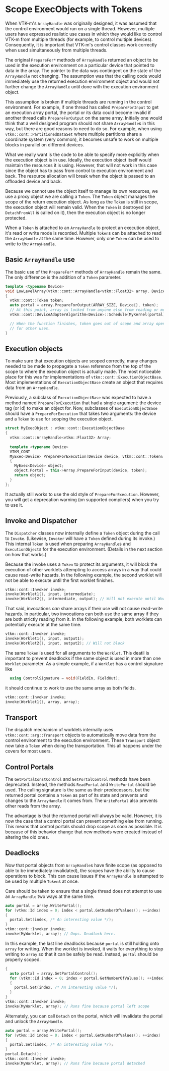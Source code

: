 # Scope ExecObjects with Tokens

When VTK-m's `ArrayHandle` was originally designed, it was assumed that the
control environment would run on a single thread. However, multiple users
have expressed realistic use cases in which they would like to control
VTK-m from multiple threads (for example, to control multiple devices).
Consequently, it is important that VTK-m's control classes work correctly
when used simultaneously from multiple threads.

The original `PrepareFor*` methods of `ArrayHandle` returned an object to
be used in the execution environment on a particular device that pointed to
data in the array. The pointer to the data was contingent on the state of
the `ArrayHandle` not changing. The assumption was that the calling code
would immediately use the returned execution environment object and would
not further change the `ArrayHandle` until done with the execution
environment object.

This assumption is broken if multiple threads are running in the control
environment. For example, if one thread has called `PrepareForInput` to get
an execution array portal, the portal or its data could become invalid if
another thread calls `PrepareForOutput` on the same array. Initially one
would think that a well designed program should not share `ArrayHandle`s in
this way, but there are good reasons to need to do so. For example, when
using `vtkm::cont::PartitionedDataSet` where multiple partitions share a
coordinate system (very common), it becomes unsafe to work on multiple
blocks in parallel on different devices.

What we really want is the code to be able to specify more explicitly when
the execution object is in use. Ideally, the execution object itself would
maintain the resources it is using. However, that will not work in this
case since the object has to pass from control to execution environment and
back. The resource allocation will break when the object is passed to an
offloaded device and back.

Because we cannot use the object itself to manage its own resources, we use
a proxy object we are calling a `Token`. The `Token` object manages the
scope of the return execution object. As long as the `Token` is still in
scope, the execution object will remain valid. When the `Token` is
destroyed (or `DetachFromAll` is called on it), then the execution object
is no longer protected.

When a `Token` is attached to an `ArrayHandle` to protect an execution
object, it's read or write mode is recorded. Multiple `Token`s can be
attached to read the `ArrayHandle` at the same time. However, only one
`Token` can be used to write to the `ArrayHandle`.

## Basic `ArrayHandle` use

The basic use of the `PrepareFor*` methods of `ArrayHandle` remain the
same. The only difference is the addition of a `Token` parameter.

``` cpp
template <typename Device>
void LowLevelArray(vtkm::cont::ArrayHandle<vtkm::Float32> array, Device)
{
  vtkm::cont::Token token;
  auto portal = array.PrepareForOutput(ARRAY_SIZE, Device{}, token);
  // At this point, array is locked from anyone else from reading or modifying
  vtkm::cont::DeviceAdapterAlgorithm<Device>::Schedule(MyKernel(portal), ARRAY_SIZE);

  // When the function finishes, token goes out of scope and array opens up
  // for other uses.
}
```

## Execution objects

To make sure that execution objects are scoped correctly, many changes
needed to be made to propagate a `Token` reference from the top of the
scope to where the execution object is actually made. The most noticeable
place for this was for implementations of
`vtkm::cont::ExecutionObjectBase`. Most implementations of
`ExecutionObjectBase` create an object that requires data from an
`ArrayHandle`.

Previously, a subclass of `ExecutionObjectBase` was expected to have a
method named `PrepareForExecution` that had a single argument: the device
tag (or id) to make an object for. Now, subclasses of `ExecutionObjectBase`
should have a `PrepareForExecution` that takes two arguments: the device
and a `Token` to use for scoping the execution object.

``` cpp
struct MyExecObject : vtkm::cont::ExecutionObjectBase
{
  vtkm::cont::ArrayHandle<vtkm::Float32> Array;
  
  template <typename Device>
  VTKM_CONT
  MyExec<Device> PrepareForExecution(Device device, vtkm::cont::Token& token)
  {
    MyExec<Device> object;
	object.Portal = this->Array.PrepareForInput(device, token);
	return object;
  }
};
```

It actually still works to use the old style of `PrepareForExecution`.
However, you will get a deprecation warning (on supported compilers) when
you try to use it.

## Invoke and Dispatcher

The `Dispatcher` classes now internally define a `Token` object during the
call to `Invoke`. (Likewise, `Invoker` will have a `Token` defined during
its invoke.) This internal `Token` is used when preparing `ArrayHandle`s
and `ExecutionObject`s for the execution environment. (Details in the next
section on how that works.)

Because the invoke uses a `Token` to protect its arguments, it will block
the execution of other worklets attempting to access arrays in a way that
could cause read-write hazards. In the following example, the second
worklet will not be able to execute until the first worklet finishes.

``` cpp
vtkm::cont::Invoker invoke;
invoke(Worklet1{}, input, intermediate);
invoke(Worklet2{}, intermediate, output); // Will not execute until Worklet1 finishes.
```

That said, invocations _can_ share arrays if their use will not cause
read-write hazards. In particular, two invocations can both use the same
array if they are both strictly reading from it. In the following example,
both worklets can potentially execute at the same time.

``` cpp
vtkm::cont::Invoker invoke;
invoke(Worklet1{}, input, output1);
invoke(Worklet2{}, input, output2); // Will not block
```

The same `Token` is used for all arguments to the `Worklet`. This deatil is
important to prevent deadlocks if the same object is used in more than one
`Worklet` parameter. As a simple example, if a `Worklet` has a control
signature like

``` cpp
  using ControlSignature = void(FieldIn, FieldOut);
```

it should continue to work to use the same array as both fields.

``` cpp
vtkm::cont::Invoker invoke;
invoke(Worklet1{}, array, array);
```

## Transport

The dispatch mechanism of worklets internally uses
`vtkm::cont::arg::Transport` objects to automatically move data from the
control environment to the execution environment. These `Transport` object
now take a `Token` when doing the transportation. This all happens under
the covers for most users.

## Control Portals

The `GetPortalConstControl` and `GetPortalControl` methods have been
deprecated. Instead, the methods `ReadPortal` and `WritePortal` should be
used. The calling signature is the same as their predecessors, but the
returned portal contains a `Token` as part of its state and prevents and
changes to the `ArrayHandle` it comes from. The `WritePortal` also prevents
other reads from the array.

The advantage is that the returned portal will always be valid. However, it
is now the case that a control portal can prevent something else from
running. This means that control portals should drop scope as soon as
possible. It is because of this behavior change that new methods were
created instead of altering the old ones.

## Deadlocks

Now that portal objects from `ArrayHandle`s have finite scope (as opposed
to able to be immediately invalidated), the scopes have the ability to
cause operations to block. This can cause issues if the `ArrayHandle` is
attempted to be used by multiple `Token`s at once.

Care should be taken to ensure that a single thread does not attempt to use
an `ArrayHandle` two ways at the same time.

``` cpp
auto portal = array.WritePortal();
for (vtkm::Id index = 0; index < portal.GetNumberOfValues(); ++index)
{
  portal.Set(index, /* An interesting value */);
}
vtkm::cont::Invoker invoke;
invoke(MyWorklet, array); // Oops. Deadlock here.
```

In this example, the last line deadlocks because `portal` is still holding
onto `array` for writing. When the worklet is invoked, it waits for
everything to stop writing to `array` so that it can be safely be read.
Instead, `portal` should be properly scoped.

``` cpp
{
  auto portal = array.GetPortalControl();
  for (vtkm::Id index = 0; index < portal.GetNumberOfValues(); ++index)
  {
    portal.Set(index, /* An interesting value */);
  }
}
vtkm::cont::Invoker invoke;
invoke(MyWorklet, array); // Runs fine because portal left scope
```

Alternately, you can call `Detach` on the portal, which will invalidate the
portal and unlock the `ArrayHandle`.

``` cpp
auto portal = array.WritePortal();
for (vtkm::Id index = 0; index < portal.GetNumberOfValues(); ++index)
{
  portal.Set(index, /* An interesting value */);
}
portal.Detach();
vtkm::cont::Invoker invoke;
invoke(MyWorklet, array); // Runs fine because portal detached
```
